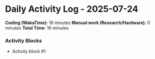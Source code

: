 # Daily Activity Log - 2025-07-24

**Coding (WakaTime):** 16 minutes
**Manual work (Research/Hardware):** 0 minutes
**Total Time:** 16 minutes

### Activity Blocks
- Activity block #1
